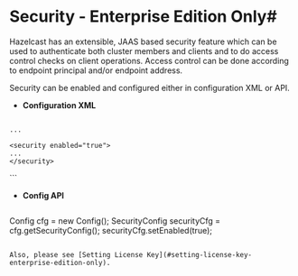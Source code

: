 

# Security - Enterprise Edition Only#

Hazelcast has an extensible, JAAS based security feature which can be used to authenticate both cluster members and clients and to do access control checks on client operations. Access control can be done according to endpoint principal and/or endpoint address. 

Security can be enabled and configured either in configuration XML or API.

-	**Configuration XML**

	```xml
<hazelcast xsi:schemaLocation="http://www.hazelcast.com/schema/config
    http://www.hazelcast.com/schema/config/hazelcast-config-3.1.xsd"
    xmlns="http://www.hazelcast.com/schema/config"
    xmlns:xsi="http://www.w3.org/2001/XMLSchema-instance">
    
    ...
    
    <security enabled="true">
    ...
    </security>
</hazelcast>
```

-	**Config API**

	```java
Config cfg = new Config();
SecurityConfig securityCfg = cfg.getSecurityConfig();
securityCfg.setEnabled(true);
```

Also, please see [Setting License Key](#setting-license-key-enterprise-edition-only).

